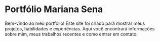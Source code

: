 # Portfólio Mariana Sena

Bem-vindo ao meu portfólio! Este site foi criado para mostrar meus projetos, habilidades e experiências. Aqui você encontrará informações sobre mim, meus trabalhos recentes e como entrar em contato.
